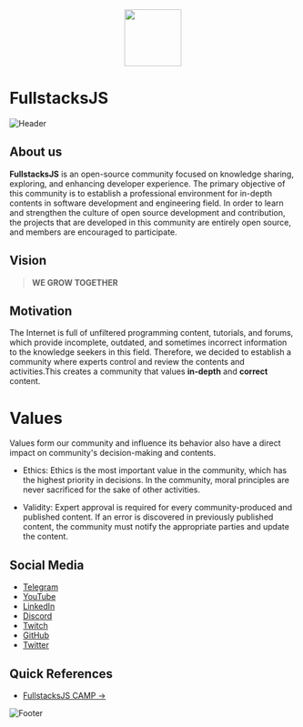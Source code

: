 <div align="center">
<img src="https://raw.githubusercontent.com/fullstacksjs/fullstacksjs/main/assets/logo.svg" height="100" />
</div>

# FullstacksJS

![Header](https://raw.githubusercontent.com/fullstacksjs/fullstacksjs/main/assets/header.webp)

## About us

**FullstacksJS** is an open-source community focused on knowledge sharing, exploring, and enhancing developer experience. The primary objective of this community is to establish a professional environment for in-depth contents in software development and engineering field.
In order to learn and strengthen the culture of open source development and contribution, the projects that are developed in this community are entirely open source, and members are encouraged to participate.

## Vision

> **WE GROW TOGETHER**

## Motivation

The Internet is full of unfiltered programming content, tutorials, and forums, which provide incomplete, outdated, and sometimes incorrect information to the knowledge seekers in this field. Therefore, we decided to establish a community where experts control and review the contents and activities.This creates a community that values **in-depth** and **correct** content.

# Values

Values form our community and influence its behavior also have a direct impact on community's decision-making and contents.

* Ethics: Ethics is the most important value in the community, which has the highest priority in decisions. In the community, moral principles are never sacrificed for the sake of other activities.

* Validity: Expert approval is required for every community-produced and published content. If an error is discovered in previously published content, the community must notify the appropriate parties and update the content.

## Social Media

- [Telegram](https://t.me/fullstacks)
- [YouTube](https://www.youtube.com/c/FullstacksAcademy)
- [LinkedIn](https://www.linkedin.com/company/fullstacksjs/)
- [Discord](https://kutt.it/fsk-discord)
- [Twitch](https://www.twitch.tv/fullstacksjs)
- [GitHub](https://github.com/fullstacksjs)
- [Twitter](https://twitter.com/fullstacksjs)

## Quick References

- [FullstacksJS CAMP →](./CAMP.md)

![Footer](./assets/footer.png)

